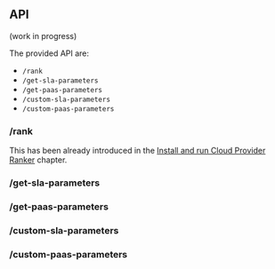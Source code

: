 
## API

(work in progress)

The provided API are:
* ```/rank```
* ```/get-sla-parameters```
* ```/get-paas-parameters```
* ```/custom-sla-parameters```
* ```/custom-paas-parameters```



### /rank
This has been already introduced in the [Install and run Cloud Provider Ranker](chapter3.md) chapter.
### /get-sla-parameters
### /get-paas-parameters
### /custom-sla-parameters
### /custom-paas-parameters



